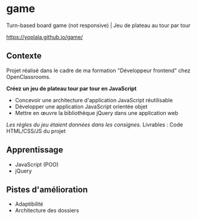 # game
Turn-based board game (not responsive) | Jeu de plateau au tour par tour

https://yoplala.github.io/game/


## Contexte

Projet réalisé dans le cadre de ma formation "Développeur frontend" chez OpenClassrooms.

**Créez un jeu de plateau tour par tour en JavaScript**
- Concevoir une architecture d'application JavaScript réutilisable
- Développer une application JavaScript orientée objet
- Mettre en œuvre la bibliothèque jQuery dans une application web

*Les règles du jeu étaient données dans les consignes.*
Livrables : Code HTML/CSS/JS du projet


## Apprentissage
- JavaScript (POO)
- jQuery


## Pistes d'amélioration
- Adaptibilité
- Architecture des dossiers
